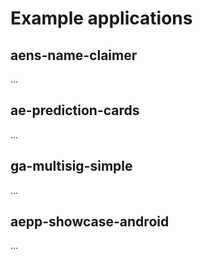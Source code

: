 # Example applications

## aens-name-claimer
...

## ae-prediction-cards
...

## ga-multisig-simple
...

## aepp-showcase-android
...
